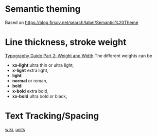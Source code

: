 # Semantic theming
Based on https://blog.firsov.net/search/label/Semantic%20Theme


# Line thickness, stroke weight
[Typography Guide Part 2: Weight and Width](https://creativebeacon.com/typography-guide-part-2-weight-and-width/)
    The different weights can be 
* **xx-light** ultra thin or ultra light,    
* **x-light**  extra light,                  
* **light**                           
* **normal**   or roman,              
* **bold**                             
* **x-bold**   extra bold,                   
* **xx-bold**  ultra bold or black,          
    
# Text Tracking/Spacing
[wiki](https://en.wikipedia.org/wiki/Letter_spacing), 
[units](https://css-tricks.com/keeping-track-letter-spacing-guidelines/)